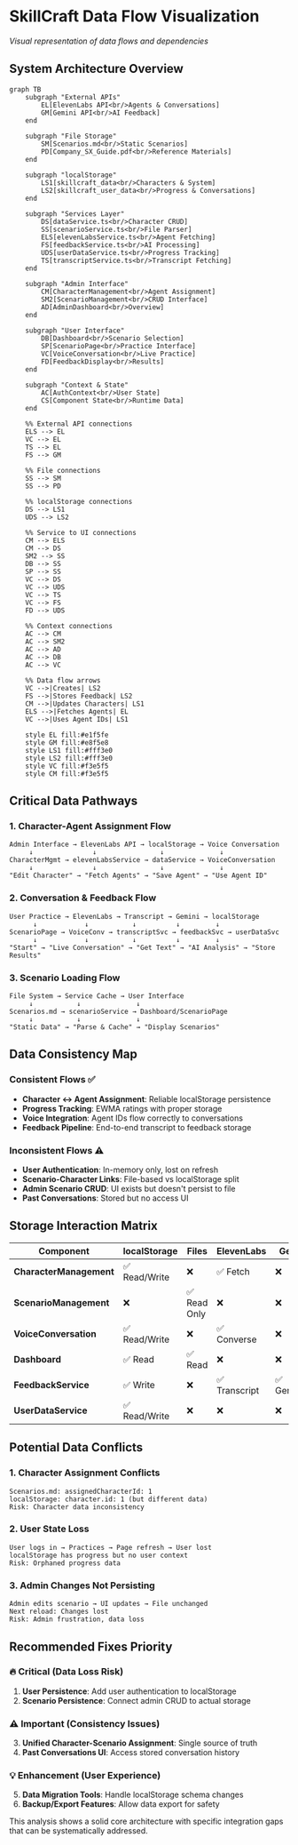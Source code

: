 # SkillCraft Data Flow Visualization
*Visual representation of data flows and dependencies*

## System Architecture Overview

```mermaid
graph TB
    subgraph "External APIs"
        EL[ElevenLabs API<br/>Agents & Conversations]
        GM[Gemini API<br/>AI Feedback]
    end

    subgraph "File Storage"
        SM[Scenarios.md<br/>Static Scenarios]
        PD[Company_SX_Guide.pdf<br/>Reference Materials]
    end

    subgraph "localStorage"
        LS1[skillcraft_data<br/>Characters & System]
        LS2[skillcraft_user_data<br/>Progress & Conversations]
    end

    subgraph "Services Layer"
        DS[dataService.ts<br/>Character CRUD]
        SS[scenarioService.ts<br/>File Parser]
        ELS[elevenLabsService.ts<br/>Agent Fetching]
        FS[feedbackService.ts<br/>AI Processing]
        UDS[userDataService.ts<br/>Progress Tracking]
        TS[transcriptService.ts<br/>Transcript Fetching]
    end

    subgraph "Admin Interface"
        CM[CharacterManagement<br/>Agent Assignment]
        SM2[ScenarioManagement<br/>CRUD Interface]
        AD[AdminDashboard<br/>Overview]
    end

    subgraph "User Interface"
        DB[Dashboard<br/>Scenario Selection]
        SP[ScenarioPage<br/>Practice Interface]
        VC[VoiceConversation<br/>Live Practice]
        FD[FeedbackDisplay<br/>Results]
    end

    subgraph "Context & State"
        AC[AuthContext<br/>User State]
        CS[Component State<br/>Runtime Data]
    end

    %% External API connections
    ELS --> EL
    VC --> EL
    TS --> EL
    FS --> GM

    %% File connections
    SS --> SM
    SS --> PD

    %% localStorage connections
    DS --> LS1
    UDS --> LS2

    %% Service to UI connections
    CM --> ELS
    CM --> DS
    SM2 --> SS
    DB --> SS
    SP --> SS
    VC --> DS
    VC --> UDS
    VC --> TS
    VC --> FS
    FD --> UDS

    %% Context connections
    AC --> CM
    AC --> SM2
    AC --> AD
    AC --> DB
    AC --> VC

    %% Data flow arrows
    VC -->|Creates| LS2
    FS -->|Stores Feedback| LS2
    CM -->|Updates Characters| LS1
    ELS -->|Fetches Agents| EL
    VC -->|Uses Agent IDs| LS1

    style EL fill:#e1f5fe
    style GM fill:#e8f5e8
    style LS1 fill:#fff3e0
    style LS2 fill:#fff3e0
    style VC fill:#f3e5f5
    style CM fill:#f3e5f5
```

## Critical Data Pathways

### **1. Character-Agent Assignment Flow**
```
Admin Interface → ElevenLabs API → localStorage → Voice Conversation
     ↓               ↓                ↓              ↓
CharacterMgmt → elevenLabsService → dataService → VoiceConversation
     ↓               ↓                ↓              ↓
"Edit Character" → "Fetch Agents" → "Save Agent" → "Use Agent ID"
```

### **2. Conversation & Feedback Flow**
```
User Practice → ElevenLabs → Transcript → Gemini → localStorage
      ↓            ↓           ↓          ↓         ↓
ScenarioPage → VoiceConv → transcriptSvc → feedbackSvc → userDataSvc
      ↓            ↓           ↓          ↓         ↓
"Start" → "Live Conversation" → "Get Text" → "AI Analysis" → "Store Results"
```

### **3. Scenario Loading Flow**
```
File System → Service Cache → User Interface
     ↓           ↓              ↓
Scenarios.md → scenarioService → Dashboard/ScenarioPage
     ↓           ↓              ↓
"Static Data" → "Parse & Cache" → "Display Scenarios"
```

## Data Consistency Map

### **Consistent Flows** ✅
- **Character ↔ Agent Assignment**: Reliable localStorage persistence
- **Progress Tracking**: EWMA ratings with proper storage
- **Voice Integration**: Agent IDs flow correctly to conversations
- **Feedback Pipeline**: End-to-end transcript to feedback storage

### **Inconsistent Flows** ⚠️
- **User Authentication**: In-memory only, lost on refresh
- **Scenario-Character Links**: File-based vs localStorage split
- **Admin Scenario CRUD**: UI exists but doesn't persist to file
- **Past Conversations**: Stored but no access UI

## Storage Interaction Matrix

|Component|localStorage|Files|ElevenLabs|Gemini|
|---------|------------|-----|----------|------|
|**CharacterManagement**|✅ Read/Write|❌|✅ Fetch|❌|
|**ScenarioManagement**|❌|✅ Read Only|❌|❌|
|**VoiceConversation**|✅ Read/Write|❌|✅ Converse|❌|
|**Dashboard**|✅ Read|✅ Read|❌|❌|
|**FeedbackService**|✅ Write|❌|✅ Transcript|✅ Generate|
|**UserDataService**|✅ Read/Write|❌|❌|❌|

## Potential Data Conflicts

### **1. Character Assignment Conflicts**
```
Scenarios.md: assignedCharacterId: 1
localStorage: character.id: 1 (but different data)
Risk: Character data inconsistency
```

### **2. User State Loss**
```
User logs in → Practices → Page refresh → User lost
localStorage has progress but no user context
Risk: Orphaned progress data
```

### **3. Admin Changes Not Persisting**
```
Admin edits scenario → UI updates → File unchanged
Next reload: Changes lost
Risk: Admin frustration, data loss
```

## Recommended Fixes Priority

### **🔥 Critical (Data Loss Risk)**
1. **User Persistence**: Add user authentication to localStorage
2. **Scenario Persistence**: Connect admin CRUD to actual storage

### **⚠️ Important (Consistency Issues)**
3. **Unified Character-Scenario Assignment**: Single source of truth
4. **Past Conversations UI**: Access stored conversation history

### **💡 Enhancement (User Experience)**
5. **Data Migration Tools**: Handle localStorage schema changes
6. **Backup/Export Features**: Allow data export for safety

This analysis shows a solid core architecture with specific integration gaps that can be systematically addressed.